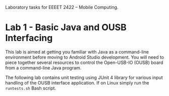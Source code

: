 Laboratory tasks for EEEET 2422 – Mobile Computing.

# Lab 1 - Basic Java and OUSB Interfacing

This lab is aimed at getting you familiar with Java as a command-line environment before moving 
to Android Studio development. You will need to piece together several resources to control the 
Open-USB-IO  (OUSB)  board  from  a  command-line  Java  program.

The following lab contains unit testing using JUnit 4 library for various input handling of the OUSB interface application. If on Linux simply run the `runtests.sh` Bash script. 